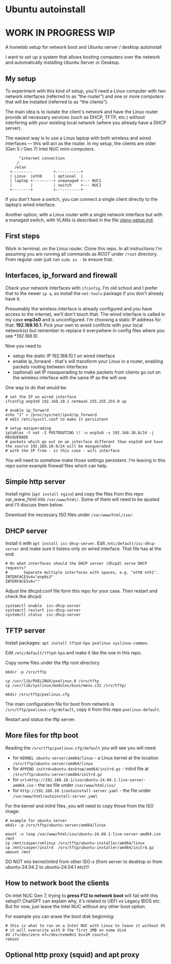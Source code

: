 # Ubuntu autoinstall

# WORK IN PROGRESS WIP

A homelab setup for network boot and Ubuntu server / desktop autoinstall

I want to set up a system that allows booting computers over the network and automatically installing Ubuntu Server or Desktop.

## My setup

To experiment with this kind of setup, you’ll need a Linux computer with two network interfaces (referred to as “the router”) and one or more computers that will be installed (referred to as “the clients”).

The main idea is to isolate the client's network and have the Linux router provide all necessary services (such as DHCP, TFTP, etc.) without interfering with your existing local network (where you already have a DHCP server).

The easiest way is to use a Linux laptop with both wireless and wired interfaces — this will act as the router. In my setup, the clients are older (Gen 5 / Gen 7) Intel NUC mini-computers.

```
      ^internet connection
     /
    /wlan
  +---------         +-----------+ 
  | Linux  |eth0     | optional  |
  | laptop +---------+ unmanaged +--- NUC1
  |        |         | switch    +--- NUC2
  +--------+         +-----------+
```

If you don't have a switch, you can connect a single client directly to the laptop’s wired interface.

Another option, with a Linux router with a single network interface but with a managed switch, with VLANs is described in the file [vlans-setup.md](vlans-setup.md).

## First steps

Work in terminal, on the Linux router. Clone this repo. In all instructions I'm assuming 
you are running all commands as *ROOT* under `/root` directory. 
From regular user just run `sudo su -` to ensure that.

## Interfaces, ip_forward and firewall

Check your network interfaces with `ifconfig`. I'm old school and I prefer that to the newer `ip a`, so install the `net-tools` package if you don't already have it.

Presumably the wireless interface is already configured and you have access to the internet, we'll don't touch that. The wired interface is called in my case **enp3s0** and is unconfigured. I'm choosing a static IP address for that: **192.168.10.1**. Pick your own to avoid conflicts with your local network(s) but remember to replace it everywhere in config files where you see **192.168.10*.

Now you need to
- setup the static IP 192.168.10.1 on wired interface
- enable ip_forward - that's will transform your Linux in a router, enabling packets routing between interfaces
- (optional) set IP masquerading to make packets from clients go out on the wireless interface with the same IP as the wifi one

One way to do that would be:

```
# set the IP on wired interface  
ifconfig enp3s0 192.168.10.1 netmask 255.255.255.0 up

# enable ip_forward
echo "1" > /proc/sys/net/ipv4/ip_forward  
# edit /etc/sysctl.conf to make it persistent

# setup masquerading
iptables -t nat -I POSTROUTING \! -o enp3s0 -s 192.168.10.0/24 -j MASQUERADE
# packets which go out on an interface different than enp3s0 and have the source 192.168.10.0/24 will be masqueraded
# with the IP from - in this case - wifi interface
```

You will need to somehow make those settings persistent. I'm leaving in this repo some example firewall files which can help.

## Simple http server

Install nginx (`apt install nginx`) and copy the files from this repo var_www_html into `/var/www/html/`. 
Some of them will need to be ajusted and I'll discuss them below.

Download the necessary ISO files under `/var/www/html/iso/`.

## DHCP server

Install it with `apt install isc-dhcp-server`. Edit `/etc/default/isc-dhcp-server` 
and make sure it listens only on wired interface. That file has at the end:

```
# On what interfaces should the DHCP server (dhcpd) serve DHCP requests?
#       Separate multiple interfaces with spaces, e.g. "eth0 eth1".
INTERFACESv4="enp0s3"
INTERFACESv6=""
```

Adjust the dhcpd.conf file form this repo for your case. Then restart and check the dhcpd:

```
systemctl enable  isc-dhcp-server
systemctl restart isc-dhcp-server
systemctl status  isc-dhcp-server
```

## TFTP server

Install packages: `apt install tftpd-hpa pxelinux syslinux-common`. 

Edit `/etc/default/tftpd-hpa` and make it like the one in this repo.

Copy some files under the tftp root directory:

```
mkdir -p /srv/tftp

cp /usr/lib/PXELINUX/pxelinux.0 /srv/tftp
cp /usr/lib/syslinux/modules/bios/menu.c32 /srv/tftp/

mkdir /srv/tftp/pxelinux.cfg
```

The main configuration file for boot from network is `/srv/tftp/pxelinux.cfg/default`, copy it from this repo `pxelinux-default`.

Restart and status the tftp server.

## More files for tftp boot

Reading the `/srv/tftp/pxelinux.cfg/default` you will see you will need:
- for `KERNEL ubuntu-server/amd64/linux` - a Linux kernel at the location `/srv/tftp/ubuntu-server/amd64/linux`
- for `APPEND initrd=ubuntu-desktop/amd64/initrd.gz` - initrd file at `/srv/tftp/ubuntu-server/amd64/initrd.gz`
- for `url=http://192.168.10.1/iso/ubuntu-24.04.1-live-server-amd64.iso` - the iso file under `/var/www/html/iso/`
- for `http://192.168.10.1/autoinstall-server.yaml` - the file under `/var/www/html/autoinstall-server.yaml`

For the kernel and initrd files, you will need to copy those from the ISO image:
```
# example for ubuntu server
mkdir -p /srv/tftp/ubuntu-server/amd64/linux

mount -o loop /var/www/html/iso/ubuntu-24.04.1-live-server-amd64.iso /mnt
cp /mnt/casper/vmlinuz /srv/tftp/ubuntu-installer/amd64/linux
cp /mnt/casper/initrd  /srv/tftp/ubuntu-installer/amd64/initrd.gz
umount /mnt
```

DO NOT mix kernel/initrd from other ISO-s (from server to desktop or from ubuntu-24.04.2 to ubuntu-24.04.1 etc)!!!

## How to network boot the clients

On Intel NUC Gen 7, trying to **press F12 to network boot** will fail with this setup!!! 
ChatGPT can explain why, it's related to UEFI vs Legacy BIOS etc. But for now, just leave the Intel NUC without any other boot option. 

For example you can erase the boot disk beginning:

```
# this is what to run on a Intel NUC with Linux to leave it without OS
# it will overwrite with 0 the first 2MB on nvme disk
dd if=/dev/zero of=/dev/nvme0n1 bs=1M count=2
reboot
```

## Optional http proxy (squid) and apt proxy



  


